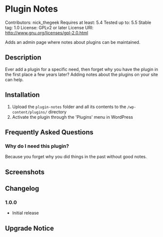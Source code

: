 # Plugin Notes
Contributors: nick_thegeek
Requires at least: 5.4
Tested up to: 5.5
Stable tag: 1.0
License: GPLv2 or later
License URI: http://www.gnu.org/licenses/gpl-2.0.html

Adds an admin page where notes about plugins can be maintained.

## Description

Ever add a plugin for a specific need, then forget why you have the plugin in the first place a few years later? Adding notes about the plugins on your site can help.

## Installation
1. Upload the `plugin-notes` folder and all its contents to the `/wp-content/plugins/` directory
1. Activate the plugin through the 'Plugins' menu in WordPress

## Frequently Asked Questions

### Why do I need this plugin?

Because you forget why you did things in the past without good notes.

## Screenshots

## Changelog

### 1.0.0

* Initial release

## Upgrade Notice

